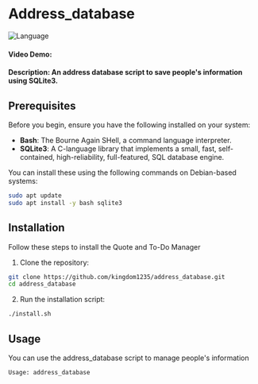 # Address_database

![Language](https://img.shields.io/badge/Bash-4EAA25?style=flat&logo=gnubash&logoColor=white)

#### Video Demo:
#### Description: An address database script to save people's information using SQLite3.

## Prerequisites

Before you begin, ensure you have the following installed on your system:

- **Bash**: The Bourne Again SHell, a command language interpreter.
- **SQLite3**: A C-language library that implements a small, fast, self-contained, high-reliability, full-featured, SQL database engine.

You can install these using the following commands on Debian-based systems:

```bash
sudo apt update
sudo apt install -y bash sqlite3
```

## Installation

Follow these steps to install the Quote and To-Do Manager

1. Clone the repository:
```bash
git clone https://github.com/kingdom1235/address_database.git
cd address_database
```

2. Run the installation script:
```bash
./install.sh
```

## Usage

You can use the address_database script to manage people's information
```bash
Usage: address_database

```
